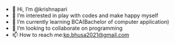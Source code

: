 - 👋 Hi, I’m @krishnapari
- 👀 I’m interested in play with codes and make happy myself
- 🌱 I’m currently learning BCA(Bachelor of computer application)
- 💞️ I’m looking to collaborate on programming
- 📫 How to reach me:kp.bhusa2021@gmail.com

<!---
krishnapari/krishnapari is a ✨ special ✨ repository because its `README.md` (this file) appears on your GitHub profile.
You can click the Preview link to take a look at your changes.
--->
